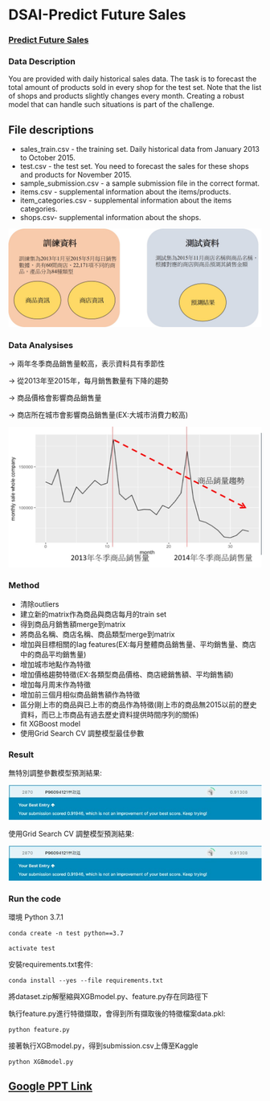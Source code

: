 # DSAI-Predict Future Sales
### [Predict Future Sales](https://www.kaggle.com/c/competitive-data-science-predict-future-sales/overview)

### Data Description
You are provided with daily historical sales data. The task is to forecast the total amount of products sold in every shop for the test set. Note that the list of shops and products slightly changes every month. Creating a robust model that can handle such situations is part of the challenge.

## File descriptions
- sales_train.csv - the training set. Daily historical data from January 2013 to October 2015.
- test.csv - the test set. You need to forecast the sales for these shops and products for November 2015.
- sample_submission.csv - a sample submission file in the correct format.
- items.csv - supplemental information about the items/products.
- item_categories.csv  - supplemental information about the items categories.
- shops.csv- supplemental information about the shops.

![descriotions](https://github.com/linzh0205/DSAI-predict-future-sale/blob/main/fig/data_de.jpg)

### Data Analysises
-> 兩年冬季商品銷售量較高，表示資料具有季節性

-> 從2013年至2015年，每月銷售數量有下降的趨勢

-> 商品價格會影響商品銷售量

-> 商店所在城市會影響商品銷售量(EX:大城市消費力較高)

![trend](https://github.com/linzh0205/DSAI-predict-future-sale/blob/main/fig/trend.jpg)


### Method

- 清除outliers
- 建立新的matrix作為商品與商店每月的train set
- 得到商品月銷售額merge到matrix
- 將商品名稱、商店名稱、商品類型merge到matrix
- 增加與目標相關的lag features(EX:每月整體商品銷售量、平均銷售量、商店中的商品平均銷售量)
- 增加城市地點作為特徵
- 增加價格趨勢特徵(EX:各類型商品價格、商店總銷售額、平均銷售額)
- 增加每月周末作為特徵
- 增加前三個月相似商品銷售額作為特徵
- 區分剛上市的商品與已上市的商品作為特徵(剛上市的商品無2015以前的歷史資料，而已上市商品有過去歷史資料提供時間序列的關係)
- fit XGBoost model
- 使用Grid Search CV 調整模型最佳參數

### Result

無特別調整參數模型預測結果:

![rmse1](https://github.com/linzh0205/DSAI-predict-future-sale/blob/main/fig/rmse1.jpg)

使用Grid Search CV 調整模型預測結果:

![rmse2](https://github.com/linzh0205/DSAI-predict-future-sale/blob/main/fig/rmse1.jpg)

### Run the code
環境
Python 3.7.1
```
conda create -n test python==3.7
```
```
activate test
```
安裝requirements.txt套件:
```
conda install --yes --file requirements.txt
```
將dataset.zip解壓縮與XGBmodel.py、feature.py存在同路徑下

執行feature.py進行特徵擷取，會得到所有擷取後的特徵檔案data.pkl:
```
python feature.py
```
接著執行XGBmodel.py，得到submission.csv上傳至Kaggle
```
python XGBmodel.py
```


## [Google PPT Link](https://drive.google.com/file/d/1RNj0FqVb39bEE_Ckr_pQysmtsf21fg75/view?usp=sharing)
